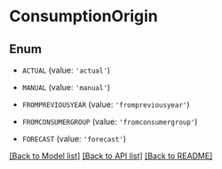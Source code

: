 # ConsumptionOrigin


## Enum

* `ACTUAL` (value: `'actual'`)

* `MANUAL` (value: `'manual'`)

* `FROMPREVIOUSYEAR` (value: `'frompreviousyear'`)

* `FROMCONSUMERGROUP` (value: `'fromconsumergroup'`)

* `FORECAST` (value: `'forecast'`)

[[Back to Model list]](../README.md#documentation-for-models) [[Back to API list]](../README.md#documentation-for-api-endpoints) [[Back to README]](../README.md)


